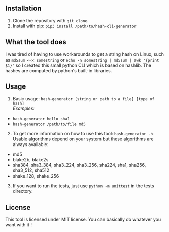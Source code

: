 ## Installation
1. Clone the repository with `git clone`.
2. Install with pip: `pip3 install /path/to/hash-cli-generator`

## What the tool does
I was tired of having to use workarounds to get a string hash on Linux, such as `md5sum <<< somestring` or `echo -n somestring | md5sum | awk '{print $1}'` so I created this small python CLI which is based on hashlib. 
The hashes are computed by python's built-in libraries.

## Usage
1. Basic usage: `hash-generator [string or path to a file] [type of hash]`
<br>*Examples:* 
- `hash-generator hello sha1`
- `hash-generator /path/to/file md5`
2. To get more information on how to use this tool: `hash-generator -h`
Usable algorithms depend on your system but these algorithms are always available:
* md5
* blake2b, blake2s
* sha384, sha3_384, sha3_224, sha3_256, sha224, sha1, sha256, sha3_512, sha512
* shake_128, shake_256
3. If you want to run the tests, just use `python -m unittest` in the tests directory.


## License
This tool is licensed under MIT license. You can basically do whatever you want with it !
